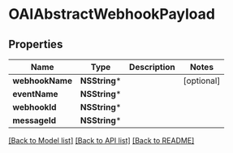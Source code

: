 # OAIAbstractWebhookPayload

## Properties
Name | Type | Description | Notes
------------ | ------------- | ------------- | -------------
**webhookName** | **NSString*** |  | [optional] 
**eventName** | **NSString*** |  | 
**webhookId** | **NSString*** |  | 
**messageId** | **NSString*** |  | 

[[Back to Model list]](../README#documentation-for-models) [[Back to API list]](../README#documentation-for-api-endpoints) [[Back to README]](../README)


